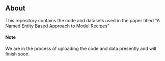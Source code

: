## About
This repository contains the code and datasets used in the paper titled "A Named Entity Based Approach to Model Recipes"

#### Note
We are in the process of uploading the code and data presently and will finish soon.
